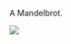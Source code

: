 A Mandelbrot.   

![](https://raw.github.com/madjestic/Haskell-OpenGL-Tutorial/master/Mandelbrot/output.png)